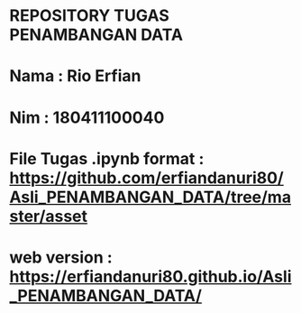 # REPOSITORY TUGAS PENAMBANGAN DATA

# Nama : Rio Erfian
# Nim : 180411100040
# File Tugas .ipynb format : https://github.com/erfiandanuri80/Asli_PENAMBANGAN_DATA/tree/master/asset
# web version : https://erfiandanuri80.github.io/Asli_PENAMBANGAN_DATA/
